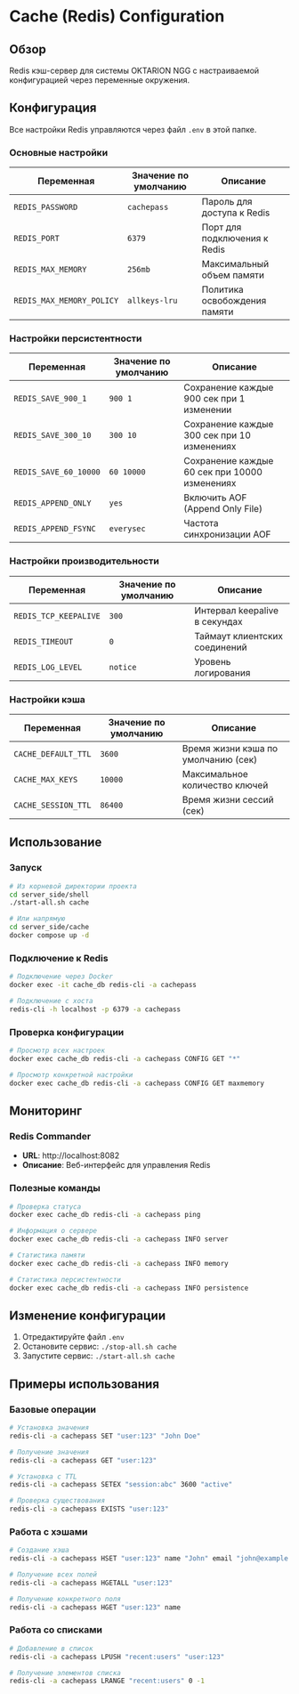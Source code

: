 # Cache (Redis) Configuration

## Обзор

Redis кэш-сервер для системы OKTARION NGG с настраиваемой конфигурацией через переменные окружения.

## Конфигурация

Все настройки Redis управляются через файл `.env` в этой папке.

### Основные настройки

| Переменная | Значение по умолчанию | Описание |
|------------|----------------------|----------|
| `REDIS_PASSWORD` | `cachepass` | Пароль для доступа к Redis |
| `REDIS_PORT` | `6379` | Порт для подключения к Redis |
| `REDIS_MAX_MEMORY` | `256mb` | Максимальный объем памяти |
| `REDIS_MAX_MEMORY_POLICY` | `allkeys-lru` | Политика освобождения памяти |

### Настройки персистентности

| Переменная | Значение по умолчанию | Описание |
|------------|----------------------|----------|
| `REDIS_SAVE_900_1` | `900 1` | Сохранение каждые 900 сек при 1 изменении |
| `REDIS_SAVE_300_10` | `300 10` | Сохранение каждые 300 сек при 10 изменениях |
| `REDIS_SAVE_60_10000` | `60 10000` | Сохранение каждые 60 сек при 10000 изменениях |
| `REDIS_APPEND_ONLY` | `yes` | Включить AOF (Append Only File) |
| `REDIS_APPEND_FSYNC` | `everysec` | Частота синхронизации AOF |

### Настройки производительности

| Переменная | Значение по умолчанию | Описание |
|------------|----------------------|----------|
| `REDIS_TCP_KEEPALIVE` | `300` | Интервал keepalive в секундах |
| `REDIS_TIMEOUT` | `0` | Таймаут клиентских соединений |
| `REDIS_LOG_LEVEL` | `notice` | Уровень логирования |

### Настройки кэша

| Переменная | Значение по умолчанию | Описание |
|------------|----------------------|----------|
| `CACHE_DEFAULT_TTL` | `3600` | Время жизни кэша по умолчанию (сек) |
| `CACHE_MAX_KEYS` | `10000` | Максимальное количество ключей |
| `CACHE_SESSION_TTL` | `86400` | Время жизни сессий (сек) |

## Использование

### Запуск
```bash
# Из корневой директории проекта
cd server_side/shell
./start-all.sh cache

# Или напрямую
cd server_side/cache
docker compose up -d
```

### Подключение к Redis
```bash
# Подключение через Docker
docker exec -it cache_db redis-cli -a cachepass

# Подключение с хоста
redis-cli -h localhost -p 6379 -a cachepass
```

### Проверка конфигурации
```bash
# Просмотр всех настроек
docker exec cache_db redis-cli -a cachepass CONFIG GET "*"

# Просмотр конкретной настройки
docker exec cache_db redis-cli -a cachepass CONFIG GET maxmemory
```

## Мониторинг

### Redis Commander
- **URL**: http://localhost:8082
- **Описание**: Веб-интерфейс для управления Redis

### Полезные команды
```bash
# Проверка статуса
docker exec cache_db redis-cli -a cachepass ping

# Информация о сервере
docker exec cache_db redis-cli -a cachepass INFO server

# Статистика памяти
docker exec cache_db redis-cli -a cachepass INFO memory

# Статистика персистентности
docker exec cache_db redis-cli -a cachepass INFO persistence
```

## Изменение конфигурации

1. Отредактируйте файл `.env`
2. Остановите сервис: `./stop-all.sh cache`
3. Запустите сервис: `./start-all.sh cache`

## Примеры использования

### Базовые операции
```bash
# Установка значения
redis-cli -a cachepass SET "user:123" "John Doe"

# Получение значения
redis-cli -a cachepass GET "user:123"

# Установка с TTL
redis-cli -a cachepass SETEX "session:abc" 3600 "active"

# Проверка существования
redis-cli -a cachepass EXISTS "user:123"
```

### Работа с хэшами
```bash
# Создание хэша
redis-cli -a cachepass HSET "user:123" name "John" email "john@example.com"

# Получение всех полей
redis-cli -a cachepass HGETALL "user:123"

# Получение конкретного поля
redis-cli -a cachepass HGET "user:123" name
```

### Работа со списками
```bash
# Добавление в список
redis-cli -a cachepass LPUSH "recent:users" "user:123"

# Получение элементов списка
redis-cli -a cachepass LRANGE "recent:users" 0 -1
```
